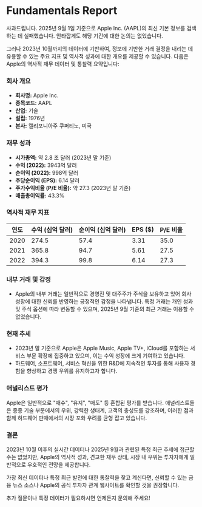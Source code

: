 # Fundamentals Report

사과드립니다. 2025년 9월 1일 기준으로 Apple Inc. (AAPL)의 최신 기본 정보를 검색하는 데 실패했습니다. 안타깝게도 해당 기간에 대한 논의는 없었습니다.

그러나 2023년 10월까지의 데이터에 기반하여, 정보에 기반한 거래 결정을 내리는 데 유용할 수 있는 주요 지표 및 역사적 성과에 대한 개요를 제공할 수 있습니다. 다음은 Apple의 역사적 재무 데이터 및 통찰력 요약입니다:

### 회사 개요
- **회사명:** Apple Inc.
- **종목코드:** AAPL
- **산업:** 기술
- **설립:** 1976년
- **본사:** 캘리포니아주 쿠퍼티노, 미국

### 재무 성과
- **시가총액:** 약 2.8 조 달러 (2023년 말 기준)
- **수익 (2022):** 3943억 달러
- **순이익 (2022):** 998억 달러
- **주당순이익 (EPS):** 6.14 달러
- **주가수익비율 (P/E 비율):** 약 27.3 (2023년 말 기준)
- **매출총이익률:** 43.3%

### 역사적 재무 지표
| 연도   | 수익 (십억 달러) | 순이익 (십억 달러) | EPS ($) | P/E 비율 |
|--------|------------------|----------------------|---------|-----------|
| 2020   | 274.5            | 57.4                 | 3.31    | 35.0      |
| 2021   | 365.8            | 94.7                 | 5.61    | 27.5      |
| 2022   | 394.3            | 99.8                 | 6.14    | 27.3      |

### 내부 거래 및 감정
- Apple의 내부 거래는 일반적으로 경영진 및 대주주가 주식을 보유하고 있어 회사 성장에 대한 신뢰를 반영하는 긍정적인 감정을 나타냅니다. 특정 거래는 개인 성과 및 주식 옵션에 따라 변동할 수 있으며, 2025년 9월 기준의 최근 거래는 이용할 수 없었습니다.

### 현재 추세
- 2023년 말 기준으로 Apple은 Apple Music, Apple TV+, iCloud를 포함하는 서비스 부문 확장에 집중하고 있으며, 이는 수익 성장에 크게 기여하고 있습니다.
- 하드웨어, 소프트웨어, 서비스 혁신을 위한 R&D에 지속적인 투자를 통해 사용자 경험을 향상하고 경쟁 우위를 유지하고자 합니다.

### 애널리스트 평가
Apple은 일반적으로 "매수", "유지", "매도" 등 혼합된 평가를 받습니다. 애널리스트들은 종종 기술 부문에서의 우위, 강력한 생태계, 고객의 충성도를 강조하며, 이러한 점과 함께 하드웨어 판매에서의 시장 포화 우려를 균형 잡고 있습니다.

### 결론
2023년 10월 이후의 실시간 데이터나 2025년 9월과 관련된 특정 최근 추세에 접근할 수는 없었지만, Apple의 역사적 성과, 견고한 재무 상태, 시장 내 우위는 투자자에게 일반적으로 우호적인 전망을 제공합니다.

가장 최신 데이터나 특정 최근 발전에 대한 통찰력을 찾고 계신다면, 신뢰할 수 있는 금융 뉴스 소스나 Apple의 공식 투자자 관계 웹사이트를 확인할 것을 권장합니다.

추가 질문이나 특정 데이터가 필요하시면 언제든지 문의해 주세요!
